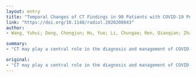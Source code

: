 ```yaml
---
layout: entry
title: "Temporal Changes of CT Findings in 90 Patients with COVID-19 Pneumonia: A Longitudinal Study"
link: "https://doi.org/10.1148/radiol.2020200843"
author:
- Wang, Yuhui; Dong, Chengjun; Hu, Yue; Li, Chungao; Ren, Qianqian; Zhang, Xin; Shi, Heshui; Zhou, Min

summary:
- "CT may play a central role in the diagnosis and management of COVID-19 pneumonia. Results CT scores and number of zones involved progressed rapidly, peaked during illness days 6-11 (median: 5 and 5), followed by persistence of high levels. Pure ground-glass opacity was the most prevalent sub-type after symptom onset (20/50 [40%] to 20/28 [71%]) The distribution of lesions was predominantly bilateral and subpleural."

original:
- "CT may play a central role in the diagnosis and management of COVID-19 pneumonia. Purpose To perform a longitudinal study to analyze the serial CT findings over time in patients with COVID-19 pneumonia. Materials and Methods During January 16 to February 17, 2020, 90 patients (male:female, 33:57; mean age, 45 years) with COVID-19 pneumonia were prospectively enrolled and followed up until they were discharged or died, or until the end of the study. A total of 366 CT scans were acquired and reviewed by 2 groups of radiologists for the patterns and distribution of lung abnormalities, total CT scores and number of zones involved. Those features were analyzed for temporal change. Results CT scores and number of zones involved progressed rapidly, peaked during illness days 6-11 (median: 5 and 5), and followed by persistence of high levels. The predominant pattern of abnormalities after symptom onset was ground-glass opacity (35/78 [45%] to 49/79 [62%] in different periods). The percentage of mixed pattern peaked (30/78 [38%]) on illness days 12-17, and became the second most predominant pattern thereafter. Pure ground-glass opacity was the most prevalent sub-type of ground-glass opacity after symptom onset (20/50 [40%] to 20/28 [71%]). The percentage of ground-glass opacity with irregular linear opacity peaked on illness days 6-11 (14/50 [28%)]) and became the second most prevalent subtype thereafter. The distribution of lesions was predominantly bilateral and subpleural. 66/70 (94%) patients discharged had residual disease on final CT scans (median CT scores and zones involved: 4 and 4), with ground-glass opacity (42/70 [60%]) and pure ground-glass opacity (31/42 [74%]) the most common pattern and subtype. Conclusion The extent of lung abnormalities on CT peaked during illness days 6-11. The temporal changes of the diverse CT manifestations followed a specific pattern, which might indicate the progression and recovery of the illness."
---
```



